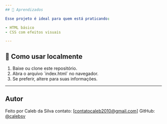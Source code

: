 ```yaml
---
## 🧠 Aprendizados

Esse projeto é ideal para quem está praticando:

- HTML básico
- CSS com efeitos visuais

---
```


## 🚀 Como usar localmente

1. Baixe ou clone este repositório.
2. Abra o arquivo ´index.html` no navegador.
3. Se preferir, altere para suas informações.

---

## Autor

Feito por Caleb da Silva
contato:
[contatocaleb2010@gmail.com]
GitHub: [@calebsv](https://github.com/calebsv)
